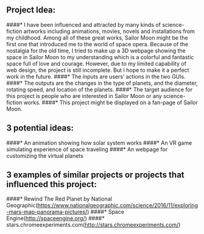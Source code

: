 ## Project Idea:
####* I have been influenced and attracted by many kinds of science-fiction artworks including animations, movies, novels and installations from my childhood. Among all of these great works, Sailor Moon might be the first one that introduced me to the world of space opera. Because of the nostalgia for the old time, I tried to make up a 3D webpage showing the space in Sailor Moon to my understanding which is a colorful and fantastic space full of love and courage. However, due to my limited capability of web design, the project is still incomplete. But I hope to make it a perfect work in the future.
####* The inputs are users’ actions in the two GUIs.
####* The outputs are the changes in the type of planets, and the diameter, rotating speed, and location of the planets.
####* The target audience for this project is people who are interested in Sailor Moon or any science-fiction works.
####* This project might be displayed on a fan-page of Sailor Moon.

## 3 potential ideas:
####* An animation showing how solar system works
####* An VR game simulating experience of space traveling
####* An webpage for customizing the virtual planets

## 3 examples of similar projects or projects that influenced this project:
####* Rewind The Red Planet by National Geographic(https://www.nationalgeographic.com/science/2016/11/exploring-mars-map-panorama-pictures/)
####* Space Engine(http://spaceengine.org/)
####* stars.chromeexperiments.com(http://stars.chromeexperiments.com/)
